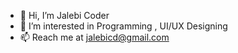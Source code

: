- 👋 Hi, I’m Jalebi Coder
- 👀 I’m interested in Programming , UI/UX Designing
- 📫 Reach me at jalebicd@gmail.com

<!---
JalebiCd/JalebiCd is a ✨ special ✨ repository because its `README.md` (this file) appears on your GitHub profile.
You can click the Preview link to take a look at your changes.
--->
